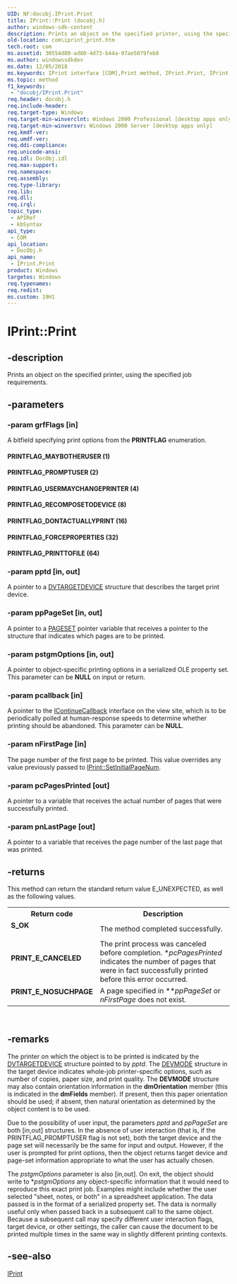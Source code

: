 ```yaml
---
UID: NF:docobj.IPrint.Print
title: IPrint::Print (docobj.h)
author: windows-sdk-content
description: Prints an object on the specified printer, using the specified job requirements.
old-location: com\iprint_print.htm
tech.root: com
ms.assetid: 30554d89-ad80-4d73-b44a-97ae5079feb8
ms.author: windowssdkdev
ms.date: 12/05/2018
ms.keywords: IPrint interface [COM],Print method, IPrint.Print, IPrint::Print, PRINTFLAG_DONTACTUALLYPRINT, PRINTFLAG_FORCEPROPERTIES, PRINTFLAG_MAYBOTHERUSER, PRINTFLAG_PRINTTOFILE, PRINTFLAG_PROMPTUSER, PRINTFLAG_RECOMPOSETODEVICE, PRINTFLAG_USERMAYCHANGEPRINTER, Print, Print method [COM], Print method [COM],IPrint interface, _ctrl_iprint_print, com.iprint_print, docobj/IPrint::Print
ms.topic: method
f1_keywords: 
 - "docobj/IPrint.Print"
req.header: docobj.h
req.include-header: 
req.target-type: Windows
req.target-min-winverclnt: Windows 2000 Professional [desktop apps only]
req.target-min-winversvr: Windows 2000 Server [desktop apps only]
req.kmdf-ver: 
req.umdf-ver: 
req.ddi-compliance: 
req.unicode-ansi: 
req.idl: DocObj.idl
req.max-support: 
req.namespace: 
req.assembly: 
req.type-library: 
req.lib: 
req.dll: 
req.irql: 
topic_type:
 - APIRef
 - kbSyntax
api_type:
 - COM
api_location:
 - DocObj.h
api_name:
 - IPrint.Print
product: Windows
targetos: Windows
req.typenames: 
req.redist: 
ms.custom: 19H1
---
```


# IPrint::Print


## -description


Prints an object on the specified printer, using the specified job requirements.


## -parameters




### -param grfFlags [in]

A bitfield specifying print options from the <b>PRINTFLAG</b> enumeration.



#### PRINTFLAG_MAYBOTHERUSER (1)



#### PRINTFLAG_PROMPTUSER (2)



#### PRINTFLAG_USERMAYCHANGEPRINTER (4)



#### PRINTFLAG_RECOMPOSETODEVICE (8)



#### PRINTFLAG_DONTACTUALLYPRINT (16)



#### PRINTFLAG_FORCEPROPERTIES (32)



#### PRINTFLAG_PRINTTOFILE (64)


### -param pptd [in, out]

A pointer to a <a href="https://docs.microsoft.com/windows/desktop/api/objidl/ns-objidl-dvtargetdevice">DVTARGETDEVICE</a> structure that describes the target print device.


### -param ppPageSet [in, out]

A pointer to a <a href="https://docs.microsoft.com/windows/desktop/api/docobj/ns-docobj-pageset">PAGESET</a> pointer variable that receives a pointer to the structure that indicates which pages are to be printed.


### -param pstgmOptions [in, out]

A pointer to object-specific printing options in a serialized OLE property set. This parameter can be <b>NULL</b> on input or return.


### -param pcallback [in]

A pointer to the <a href="https://docs.microsoft.com/windows/desktop/api/docobj/nn-docobj-icontinuecallback">IContinueCallback</a> interface on the view site, which is to be periodically polled at human-response speeds to determine whether printing should be abandoned. This parameter can be <b>NULL</b>.


### -param nFirstPage [in]

The page number of the first page to be printed. This value overrides any value previously passed to <a href="https://docs.microsoft.com/windows/desktop/api/docobj/nf-docobj-iprint-setinitialpagenum">IPrint::SetInitialPageNum</a>.


### -param pcPagesPrinted [out]

A pointer to a variable that receives the actual number of pages that were successfully printed.


### -param pnLastPage [out]

A pointer to a variable that receives the page number of the last page that was printed.


## -returns



This method can return the standard return value E_UNEXPECTED, as well as the following values.

<table>
<tr>
<th>Return code</th>
<th>Description</th>
</tr>
<tr>
<td width="40%">
<dl>
<dt><b>S_OK</b></dt>
</dl>
</td>
<td width="60%">
The method completed successfully.

</td>
</tr>
<tr>
<td width="40%">
<dl>
<dt><b>PRINT_E_CANCELED</b></dt>
</dl>
</td>
<td width="60%">
The print process was canceled before completion. *<i>pcPagesPrinted</i> indicates the number of pages that were in fact successfully printed before this error occurred.

</td>
</tr>
<tr>
<td width="40%">
<dl>
<dt><b>PRINT_E_NOSUCHPAGE</b></dt>
</dl>
</td>
<td width="60%">
A page specified in **<i>ppPageSet</i> or <i>nFirstPage</i> does not exist.

</td>
</tr>
</table>
 




## -remarks



The printer on which the object is to be printed is indicated by the <a href="https://docs.microsoft.com/windows/desktop/api/objidl/ns-objidl-dvtargetdevice">DVTARGETDEVICE</a> structure pointed to by <i>pptd</i>. The <a href="https://docs.microsoft.com/windows/win32/api/wingdi/ns-wingdi-devmodea">DEVMODE</a> structure in the target device indicates whole-job printer-specific options, such as number of copies, paper size, and print quality. The <b>DEVMODE</b> structure may also contain orientation information in the <b>dmOrientation</b> member (this is indicated in the <b>dmFields</b> member). If present, then this paper orientation should be used; if absent, then natural orientation as determined by the object content is to be used.

Due to the possibility of user input, the parameters <i>pptd</i> and <i>ppPageSet</i> are both [in,out] structures. In the absence of user interaction (that is, if the PRINTFLAG_PROMPTUSER flag is not set), both the target device and the page set will necessarily be the same for input and output. However, if the user is prompted for print options, then the object returns target device and page-set information appropriate to what the user has actually chosen.

The <i>pstgmOptions</i> parameter is also [in,out]. On exit, the object should write to *<i>pstgmOptions</i> any object-specific information that it would need to reproduce this exact print job. Examples might include whether the user selected "sheet, notes, or both" in a spreadsheet application. The data passed is in the format of a serialized property set. The data is normally useful only when passed back in a subsequent call to the same object. Because a subsequent call may specify different user interaction flags, target device, or other settings, the caller can cause the document to be printed multiple times in the same way in slightly different printing contexts.




## -see-also




<a href="https://docs.microsoft.com/windows/desktop/api/docobj/nn-docobj-iprint">IPrint</a>
 

 

